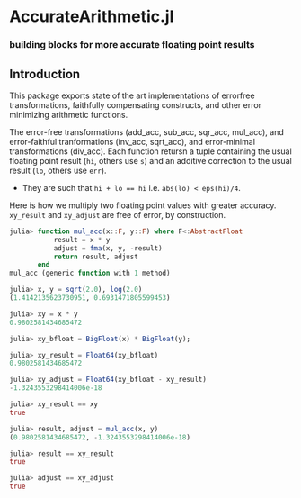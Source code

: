 # AccurateArithmetic.jl
### building blocks for more accurate floating point results

## Introduction

This package exports state of the art implementations of errorfree transformations, faithfully compensating constructs, and other error minimizing arithmetic functions.

The error-free transformations (add_acc, sub_acc, sqr_acc, mul_acc), and error-faithful tranformations (inv_acc, sqrt_acc), and error-minimal transformations (div_acc). Each function retursn a tuple containing the usual floating point result (`hi`, others use `s`) and an additive correction to the usual result (`lo`, others use `err`).    
* They are such that `hi + lo == hi` i.e. `abs(lo) < eps(hi)/4`. 

Here is how we multiply two floating point values with greater accuracy.    
`xy_result` and `xy_adjust` are free of error, by construction.

```julia
julia> function mul_acc(x::F, y::F) where F<:AbstractFloat
           result = x * y
           adjust = fma(x, y, -result)
           return result, adjust
       end
mul_acc (generic function with 1 method)

julia> x, y = sqrt(2.0), log(2.0)
(1.4142135623730951, 0.6931471805599453)

julia> xy = x * y
0.9802581434685472

julia> xy_bfloat = BigFloat(x) * BigFloat(y);

julia> xy_result = Float64(xy_bfloat)
0.9802581434685472

julia> xy_adjust = Float64(xy_bfloat - xy_result)
-1.3243553298414006e-18

julia> xy_result == xy
true

julia> result, adjust = mul_acc(x, y)
(0.9802581434685472, -1.3243553298414006e-18)

julia> result == xy_result
true

julia> adjust == xy_adjust
true
```


